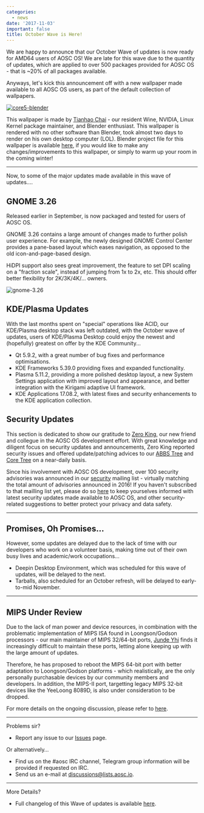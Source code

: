 ```yaml
---
categories:
  - news
date: '2017-11-03'
important: false
title: October Wave is Here!
---
```



We are happy to announce that our October Wave of updates is now ready for AMD64 users of AOSC OS! We are late for this wave due to the quantity of updates, which are applied to over 500 packages provided for AOSC OS - that is ~20% of all packages available.

Anyways, let's kick this announcement off with a new wallpaper made available to all AOSC OS users, as part of the default collection of wallpapers.

[![core5-blender](/assets/i/news/core5-rendered.jpg)](https://github.com/AOSC-Dev/aosc-os-artworks/raw/master/11/core5-rendered.jpg)

This wallpaper is made by [Tianhao Chai](https://aosc.io/people/~cthbleachbit/) - our resident Wine, NVIDIA, Linux Kernel package maintainer, and Blender enthusiast. This wallpaper is rendered with no other software than Blender, took almost two days to render on his own desktop computer (LOL). Blender project file for this wallpaper is available [here](https://github.com/AOSC-Dev/aosc-os-artworks/raw/master/11/core5.blend), if you would like to make any changes/improvements to this wallpaper, or simply to warm up your room in the coming winter!

--------

Now, to some of the major updates made available in this wave of updates....

## GNOME 3.26

Released earlier in September, is now packaged and tested for users of AOSC OS.

GNOME 3.26 contains a large amount of changes made to further polish user experience. For example, the newly designed GNOME Control Center provides a pane-based layout which eases navigation, as opposed to the old icon-and-page-based design.

HiDPI support also sees great improvement, the feature to set DPI scaling on a "fraction scale", instead of jumping from 1x to 2x, etc. This should offer better flexibility for 2K/3K/4K/... owners.

![gnome-3.26](/assets/i/news/gnome-3.26.jpg)

## KDE/Plasma Updates

With the last months spent on "special" operations like ACID, our KDE/Plasma desktop stack was left outdated, with the October wave of updates, users of KDE/Plasma Desktop could enjoy the newest and (hopefully) greatest on offer by the KDE Community...

- Qt 5.9.2, with a great number of bug fixes and performance optimisations.
- KDE Frameworks 5.39.0 providing fixes and expanded functionality.
- Plasma 5.11.2, providing a more polished desktop layout, a new System Settings application with improved layout and appearance, and better integration with the Kirigami adaptive UI framework.
- KDE Applications 17.08.2, with latest fixes and security enhancements to the KDE application collection.

## Security Updates

This section is dedicated to show our gratitude to [Zero King](https://github.com/l2dy), our new friend and collegue in the AOSC OS development effort. With great knowledge and diligent focus on security updates and announcements, Zero King reported security issues and offered update/patching advices to our [ABBS Tree](https://github.com/AOSC-Dev/aosc-os-abbs) and [Core Tree](https://github.com/AOSC-Dev/aosc-os-core) on a near-daily basis.

Since his involvement with AOSC OS development, over 100 security advisories was announced in our [security](mailto:security@lists.aosc.io) mailing list - virtually matching the total amount of advisories announced in 2016! If you haven't subscribed to that mailling list yet, please do so [here](https://lists.aosc.io/sympa/info/security) to keep yourselves informed with latest security updates made available to AOSC OS, and other security-related suggestions to better protect your privacy and data safety.

--------

## Promises, Oh Promises...

However, some updates are delayed due to the lack of time with our developers who work on a volunteer basis, making time out of their own busy lives and academic/work occupations...

- Deepin Desktop Environment, which was scheduled for this wave of updates, will be delayed to the next.
- Tarballs, also scheduled for an October refresh, will be delayed to early-to-mid November.

--------

## MIPS Under Review

Due to the lack of man power and device resources, in combination with the problematic implementation of MIPS ISA found in Loongson/Godson processors - our main maintainer of MIPS 32/64-bit ports, [Junde Yhi](https://aosc.io/people/~lmy441900) finds it increasingly difficult to maintain these ports, letting alone keeping up with the large amount of updates.

Therefore, he has proposed to reboot the MIPS 64-bit port with better adaptation to Loongson/Godson platforms - which realistically, are the only personally purchasable devices by our community members and developers. In addition, the MIPS-II port, targetting legacy MIPS 32-bit devices like the YeeLoong 8089D, is also under consideration to be dropped.

For more details on the ongoing discussion, please refer to [here](https://lists.aosc.io/sympa/arc/discussions/2017-10/msg00000.html).

--------

Problems sir?

- Report any issue to our [Issues](https://github.com/AOSC-Dev/aosc-os-abbs/issues) page.

Or alternatively…

- Find us on the #aosc IRC channel, Telegram group information will be provided if requested on IRC.
- Send us an e-mail at [discussions@lists.aosc.io](mailto:discussions@lists.aosc.io).

--------

More Details?

- Full changelog of this Wave of updates is available [here](https://github.com/AOSC-Dev/aosc-os/blob/master/changelogs/201710-changelog.md).